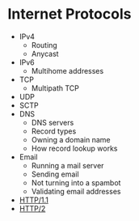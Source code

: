# Internet Protocols

* IPv4
	* Routing
	* Anycast
* IPv6
	* Multihome addresses
* TCP
	* Multipath TCP
* UDP
* SCTP
* DNS
	* DNS servers
	* Record types
	* Owning a domain name
	* How record lookup works
* Email
	* Running a mail server
	* Sending email
	* Not turning into a spambot
	* Validating email addresses
* [HTTP/1.1](../http/http-syntax-1.html)
* [HTTP/2](../http/http-syntax-2.html)
